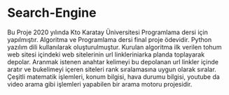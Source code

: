 # Search-Engine
Bu Proje 2020 yılında Kto Karatay Üniversitesi Programlama dersi için yapılmıştır. 
Algoritma ve Programlama dersi final proje ödevidir.
Python yazılım dili kullanılarak oluşturulmuştur.
Kurulan algoritma ilk verilen tohum web sitesi içindeki web sitelerinin url linkleriniarka planda toplayarak depolar.
Aranmak istenen anahtar kelimeyi bu depolanan url linkler içinde aratır ve bukelimeyi içeren siteleri rank sıralamasına uygun olarak sıralar.
Çeşitli matematik işlemleri, konum bilgisi, hava durumu bilgisi, youtube da video arama gibi işlemleri yapabilen bir arama motoru projesidir.

